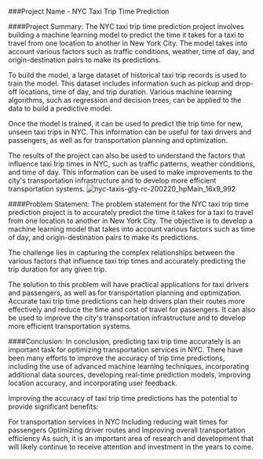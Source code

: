###Project Name - NYC Taxi Trip Time Prediction

####Project Summary:
The NYC taxi trip time prediction project involves building a machine learning model to predict the time it takes for a taxi to travel from one location to another in New York City. The model takes into account various factors such as traffic conditions, weather, time of day, and origin-destination pairs to make its predictions.

To build the model, a large dataset of historical taxi trip records is used to train the model. This dataset includes information such as pickup and drop-off locations, time of day, and trip duration. Various machine learning algorithms, such as regression and decision trees, can be applied to the data to build a predictive model.

Once the model is trained, it can be used to predict the trip time for new, unseen taxi trips in NYC. This information can be useful for taxi drivers and passengers, as well as for transportation planning and optimization.

The results of the project can also be used to understand the factors that influence taxi trip times in NYC, such as traffic patterns, weather conditions, and time of day. This information can be used to make improvements to the city's transportation infrastructure and to develop more efficient transportation systems.
![nyc-taxis-gty-rc-200220_hpMain_16x9_992](https://github.com/ErSangram/New_York_city_taxi_Trip-Time-Prediction/assets/127137603/4c26ebe9-f92c-4828-853f-a3d11f0bac84)

####Problem Statement:
The problem statement for the NYC taxi trip time prediction project is to accurately predict the time it takes for a taxi to travel from one location to another in New York City. The objective is to develop a machine learning model that takes into account various factors such as time of day, and origin-destination pairs to make its predictions.

The challenge lies in capturing the complex relationships between the various factors that influence taxi trip times and accurately predicting the trip duration for any given trip.

The solution to this problem will have practical applications for taxi drivers and passengers, as well as for transportation planning and optimization. Accurate taxi trip time predictions can help drivers plan their routes more effectively and reduce the time and cost of travel for passengers. It can also be used to improve the city's transportation infrastructure and to develop more efficient transportation systems.

####Conclusion:
In conclusion, predicting taxi trip time accurately is an important task for optimizing transportation services in NYC. There have been many efforts to improve the accuracy of trip time predictions, including the use of advanced machine learning techniques, incorporating additional data sources, developing real-time prediction models, improving location accuracy, and incorporating user feedback.

Improving the accuracy of taxi trip time predictions has the potential to provide significant benefits:

For transportation services in NYC
Including reducing wait times for passengers
Optimizing driver routes and
Improving overall transportation efficiency
As such, it is an important area of research and development that will likely continue to receive attention and investment in the years to come.
